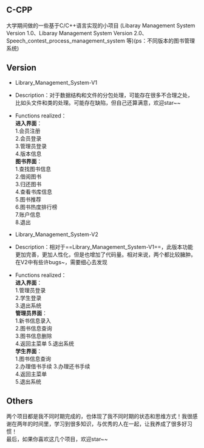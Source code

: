 ## C-CPP
大学期间做的一些基于C/C++语言实现的小项目
(Libaray Management System Version 1.0、Libaray Management System Version 2.0、Speech_contest_process_management_system 等)(ps：不同版本的图书管理系统)

## Version
- Library_Management_System-V1  
- Description：对于数据结构和文件的分包处理，可能存在很多不合理之处，比如头文件和类的处理。可能存在缺陷，但自己还算满意，欢迎star~~  
- Functions realized：   
  **进入界面**：  
                    1.会员注册  
                    2.会员登录  
                    3.管理员登录  
                    4.版本信息  
  **图书界面**：  
                    1.查找图书信息  
                    2.借阅图书  
                    3.归还图书  
                    4.查看书库信息  
                    5.图书推荐  
                    6.图书热度排行榜  
                    7.账户信息  
                    8.退出  
                    

- Library_Management_System-V2  
- Description：相对于==Library_Management_System-V1==，此版本功能更加完善，更加人性化，但是也增加了代码量。相对来说，两个都比较臃肿。在V2中有些许bugs~，需要细心去发现
- Functions realized：    
  **进入界面**：   
                    1.管理员登录  
                    2.学生登录  
                    3.退出系统  
  **管理员界面**：  
                    1.新书信息录入  
                    2.图书信息查询  
                    3.图书信息删除  
                    4.返回主菜单
                    5.退出系统  
   **学生界面**：  
                    1.图书信息查询  
                    2.办理借书手续
                    3.办理还书手续  
                    4.返回主菜单  
                    5.退出系统  
## Others
两个项目都是我不同时期完成的，也体现了我不同时期的状态和思维方式！我很感谢在两年的时间里，学习到很多知识，与优秀的人在一起，让我养成了很多好习惯！  
最后，如果你喜欢这几个项目，欢迎star~~  
